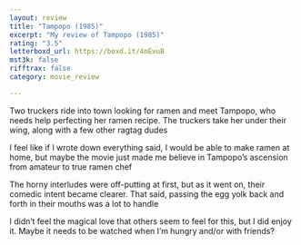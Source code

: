 ```yaml
---
layout: review
title: "Tampopo (1985)"
excerpt: "My review of Tampopo (1985)"
rating: "3.5"
letterboxd_url: https://boxd.it/4mEvuB
mst3k: false
rifftrax: false
category: movie_review

---
```


Two truckers ride into town looking for ramen and meet Tampopo, who needs help perfecting her ramen recipe. The truckers take her under their wing, along with a few other ragtag dudes

I feel like if I wrote down everything said, I would be able to make ramen at home, but maybe the movie just made me believe in Tampopo’s ascension from amateur to true ramen chef

The horny interludes were off-putting at first, but as it went on, their comedic intent became clearer. That said, passing the egg yolk back and forth in their mouths was a lot to handle

I didn’t feel the magical love that others seem to feel for this, but I did enjoy it. Maybe it needs to be watched when I’m hungry and/or with friends?